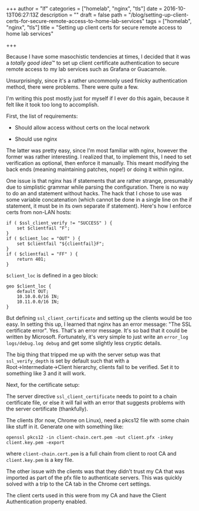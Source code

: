 +++
author = "lf"
categories = ["homelab", "nginx", "tls"]
date = 2016-10-13T06:27:13Z
description = ""
draft = false
path = "/blog/setting-up-client-certs-for-secure-remote-access-to-home-lab-services"
tags = ["homelab", "nginx", "tls"]
title = "Setting up client certs for secure remote access to home lab services"

+++

Because I have some masochistic tendencies at times, I decided that it was a *totally good idea*™ to set up client certificate authentication to secure remote access to my lab services such as Grafana or Guacamole.

Unsurprisingly, since it's a rather uncommonly used finicky authentication method, there were problems. There were quite a few.

I'm writing this post mostly just for myself if I ever do this again, because it felt like it took too long to accomplish.

First, the list of requirements:

* Should allow access without certs on the local network

* Should use nginx

The latter was pretty easy, since I'm most familiar with nginx, however the former was rather interesting. I realized that, to implement this, I need to set verification as optional, then enforce it manually. This meant modifying the back ends (meaning maintaining patches, nope!) or doing it within nginx.

One issue is that nginx has if statements that are rather strange, presumably due to simplistic grammar while parsing the configuration. There is no way to do an and statement without hacks. The hack that I chose to use was some variable concatenation (which cannot be done in a single line on the if statement, it must be in its own separate if statement). Here's how I enforce certs from non-LAN hosts:

    if ( $ssl_client_verify != "SUCCESS" ) {
        set $clientfail "F";
    }
    if ( $client_loc = "OUT" ) {
        set $clientfail "${clientfail}F";
    }
    if ( $clientfail = "FF" ) {
        return 401;
    }

`$client_loc` is defined in a geo block:

    geo $client_loc {
        default OUT;
        10.10.0.0/16 IN;
        10.11.0.0/16 IN;
    }

But defining `ssl_client_certificate` and setting up the clients would be too easy. In setting this up, I learned that nginx has an error message: "The SSL certificate error". Yes. That's an error message. It's so bad that it could be written by Microsoft. Fortunately, it's very simple to just write an `error_log logs/debug.log debug` and get some slightly less cryptic details.

The big thing that tripped me up with the server setup was that `ssl_verify_depth` is set by default such that with a Root→Intermediate→Client hierarchy, clients fail to be verified. Set it to something like 3 and it will work.

Next, for the certificate setup:

The server directive `ssl_client_certificate` needs to point to a chain certificate file, or else it will fail with an error that suggests problems with the server certificate (thankfully).

The clients (for now, Chrome on Linux), need a pkcs12 file with some chain like stuff in it. Generate one with something like:

    openssl pkcs12 -in client-chain.cert.pem -out client.pfx -inkey client.key.pem -export

where `client-chain.cert.pem` is a full chain from client to root CA and `client.key.pem` is a key file.

The other issue with the clients was that they didn't trust my CA that was imported as part of the pfx file to authenticate servers. This was quickly solved with a trip to the CA tab in the Chrome cert settings.

The client certs used in this were from my CA and have the Client Authentication property enabled.

